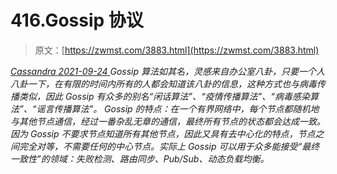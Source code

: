 <!--yml
category: 未分类
date: 0001-01-01 00:00:00
-->

# 416.Gossip 协议

> 原文：[https://zwmst.com/3883.html](https://zwmst.com/3883.html)

   [ *Cassandra* ](https://zwmst.com/cassandra)*[ <time datetime="2021-09-24T14:26:44+08:00"> 2021-09-24 </time> ](https://zwmst.com/3883.html)  Gossip 算法如其名，灵感来自办公室八卦，只要一个人八卦一下，在有限的时间内所有的人都会知道该八卦的信息，这种方式也与病毒传播类似，因此 Gossip 有众多的别名“闲话算法”、“疫情传播算法”、“病毒感染算法”、“谣言传播算法”。 Gossip 的特点：在一个有界网络中，每个节点都随机地与其他节点通信，经过一番杂乱无章的通信，最终所有节点的状态都会达成一致。因为 Gossip 不要求节点知道所有其他节点，因此又具有去中心化的特点，节点之间完全对等，不需要任何的中心节点。实际上 Gossip 可以用于众多能接受“最终一致性”的领域：失败检测、路由同步、Pub/Sub、动态负载均衡。*